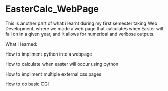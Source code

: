# EasterCalc_WebPage
This is another part of what i learnt during my first semester taking Web Development, where we made a web page that calculates when Easter will fall on in a given year, and it allows for numerical and verbose outputs.

What i learned: 

How to impliment python into a webpage

How to calculate when easter will occur using python 

How to impliment multiple external css pages 

How to do basic CGI

